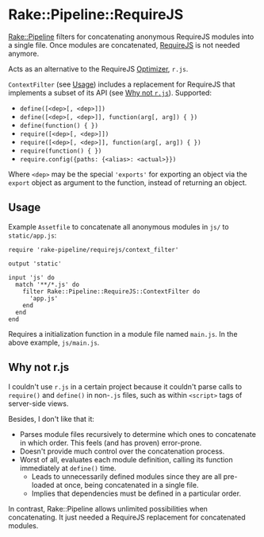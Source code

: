 # Rake::Pipeline::RequireJS

[Rake::Pipeline][rake-pipeline] filters for concatenating anonymous RequireJS
modules into a single file.  Once modules are concatenated,
[RequireJS][requirejs] is not needed anymore.

Acts as an alternative to the RequireJS [Optimizer][r-js], `r.js`.

`ContextFilter` (see [Usage](#usage)) includes a replacement for RequireJS that
implements a subset of its API (see [Why not `r.js`](#why)).  Supported:

  * `define([<dep>[, <dep>]])`
  * `define([<dep>[, <dep>]], function(arg[, arg]) { })`
  * `define(function() { })`
  * `require([<dep>[, <dep>]])`
  * `require([<dep>[, <dep>]], function(arg[, arg]) { })`
  * `require(function() { })`
  * `require.config({paths: {<alias>: <actual>}})`

Where `<dep>` may be the special `'exports'` for exporting an object via the
`export` object as argument to the function, instead of returning an object.

## Usage <a name="usage"></a>

Example `Assetfile` to concatenate all anonymous modules in `js/` to
`static/app.js`:

    require 'rake-pipeline/requirejs/context_filter'

    output 'static'

    input 'js' do
      match '**/*.js' do
        filter Rake::Pipeline::RequireJS::ContextFilter do
          'app.js'
        end
      end
    end

Requires a initialization function in a module file named `main.js`.  In the
above example, `js/main.js`.

## Why not r.js <a name="why"></a>

I couldn't use `r.js` in a certain project because it couldn't parse calls to
`require()` and `define()` in non-`.js` files, such as within `<script>` tags of
server-side views.

Besides, I don't like that it:

  * Parses module files recursively to determine which ones to concatenate in
    which order.  This feels (and has proven) error-prone.
  * Doesn't provide much control over the concatenation process.
  * Worst of all, evaluates each module definition, calling its function
    immediately at `define()` time.
    * Leads to unnecessarily defined modules since they are all pre-loaded at
      once, being concatenated in a single file.
    * Implies that dependencies must be defined in a particular order.

In contrast, Rake::Pipeline allows unlimited possibilities when concatenating.
It just needed a RequireJS replacement for concatenated modules.

[rake-pipeline]: https://github.com/livingsocial/rake-pipeline
[requirejs]: http://requirejs.org
[r-js]: http://requirejs.org/docs/optimization.html
